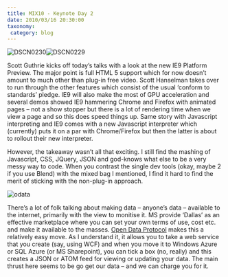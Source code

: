 ```yaml
---
title: MIX10 - Keynote Day 2
date: 2010/03/16 20:30:00
taxonomy: 
 category: blog 
---
```


![DSCN0230](http://lh3.ggpht.com/_-8eBgLSYyzA/S5_qdHj_5SI/AAAAAAABDF4/5A4y0t5Y_lM/DSCN0230%5B2%5D.jpg?imgmax=800)![DSCN0229](http://lh3.ggpht.com/_-8eBgLSYyzA/S5_qd3cYrCI/AAAAAAABDGA/Eai4mSsFVaY/DSCN0229%5B2%5D.jpg?imgmax=800)

Scott Guthrie kicks off today’s talks with a look at the new IE9 Platform Preview. The major point is full HTML 5 support which for now doesn’t amount to much other than plug-in free video. Scott Hanselman takes over to run through the other features which consist of the usual ‘conform to standards’ pledge. IE9 will also make the most of GPU acceleration and several demos showed IE9 hammering Chrome and Firefox with animated pages – not a show stopper but there is a lot of rendering time when we view a page and so this does speed things up. Same story with Javascript interpreting and IE9 comes with a new Javascript interpreter which (currently) puts it on a par with Chrome/Firefox but then the latter is about to rollout their new interpreter.

However, the takeaway wasn’t all that exciting. I still find the mashing of Javascript, CSS, JQuery, JSON and god-knows what else to be a very messy way to code. When you contrast the single dev tools (okay, maybe 2 if you use Blend) with the mixed bag I mentioned, I find it hard to find the merit of sticking with the non-plug-in approach.

![odata](http://www.odata.org/images/OData-logo.png)

There’s a lot of folk talking about making data – anyone’s data – available to the internet, primarily with the view to monitise it. MS provide ‘Dallas’ as an effective marketplace where you can set your own terms of use, cost etc. and make it available to the masses. [Open Data Protocol](http://www.odata.org/) makes this a relatively easy move. As I understand it, it allows you to take a web service that you create (say, using WCF) and when you move it to Windows Azure or SQL Azure (or MS Sharepoint), you can tick a box (no, really) and this creates a JSON or ATOM feed for viewing or updating your data. The main thrust here seems to be go get our data – and we can charge you for it.

